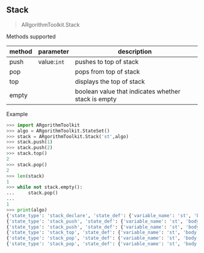 ## Stack

> ARgorithmToolkit.Stack

Methods supported

| method | parameter   | description                                         |
| ------ | ----------- | --------------------------------------------------- |
| push   | value:`int` | pushes to top of stack                              |
| pop    |             | pops from top of stack                              |
| top    |             | displays the top of stack                           |
| empty  |             | boolean value that indicates whether stack is empty |


Example

```python
>>> import ARgorithmToolkit
>>> algo = ARgorithmToolkit.StateSet()
>>> stack = ARgorithmToolkit.Stack('st',algo)
>>> stack.push(1)
>>> stack.push(2)
>>> stack.top()
2
>>> stack.pop()
2
>>> len(stack)
1
>>> while not stack.empty():
...     stack.pop()
... 
1
>>> print(algo)
{'state_type': 'stack_declare', 'state_def': {'variable_name': 'st', 'body': []}, 'comments': ''}
{'state_type': 'stack_push', 'state_def': {'variable_name': 'st', 'body': [1], 'element': 1}, 'comments': ''}
{'state_type': 'stack_push', 'state_def': {'variable_name': 'st', 'body': [1, 2], 'element': 2}, 'comments': ''}
{'state_type': 'stack_top', 'state_def': {'variable_name': 'st', 'body': [1, 2]}, 'comments': ''}
{'state_type': 'stack_pop', 'state_def': {'variable_name': 'st', 'body': [1]}, 'comments': ''}
{'state_type': 'stack_pop', 'state_def': {'variable_name': 'st', 'body': []}, 'comments': ''}

```


